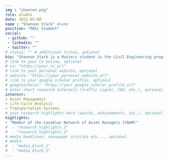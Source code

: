 ```yaml
---
img : "shannon.png"
role: alumni
date: 2022-05-08
name : "Shannon Stark" #name
position: "MASc Student" 
social: 
 - github: ""
 - linkedin: ""
 - twitter: ""
# status: "" # additional titles, optional
bio: "Shannon Stark is a Masters student in the Civil Engineering program at Toronto Metropolitan University under the supervision of Dr. Bilal Farooq. She has a background in Engineering and Architecture, and experience in Transportation, Stormwater and Wastewater. Her skills include geometric roadway design, traffic operations and safety analysis. She is also knowledgeable about Low Impact Development (LID), LEED, Lean Thinking and the Ontario Building Code (OBC)."
# link to your CV online, optional
# cv: "https://your_cv_url" 
# link to your personal website, optional
# website: "https://your_personal_website_url" 
# link to your google scholar profile, optional
# googlescholar: "https://your_google_scholar_profile_url"
# enter short research interests (traffic signal, CAV, etc.), optional
interest: 
- Asset Management
- Life-Cycle Analysis
- Transportation Systems
# your research highlights here (awards, achievements, etc.), optional
highlights: 
- "Member of the Canadian Network of Asset Managers (CNAM)"
#  - "research_highlights_2"
#  - "research_highlights_3" 
# media headlines, newspaper articles etc..., optional
# media: 
#  - "media_blurb_1"
#  - "media_blurb_2" 
---
```

